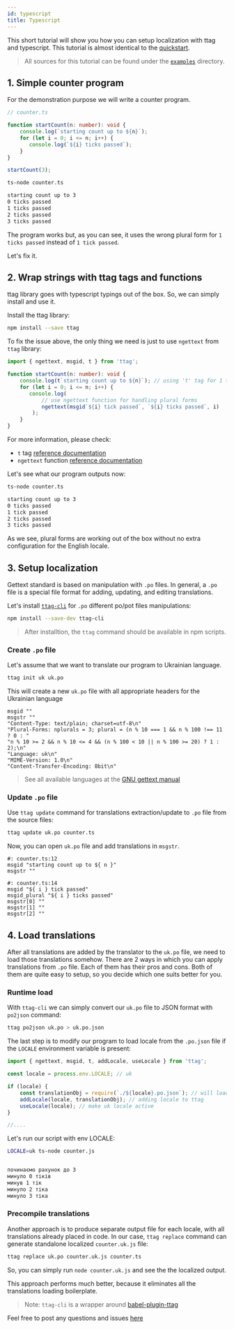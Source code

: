 ```yaml
---
id: typescript
title: Typescript
---
```



This short tutorial will show you how you can setup localization with ttag and typescript. This tutorial is almost identical to the [quickstart](quickstart.html).

> All sources for this tutorial can be found under the [`examples`](https://github.com/ttag-org/ttag/tree/master/examples/typescript)
> directory.

## 1. Simple counter program

For the demonstration purpose we will write a counter program.

```ts
// counter.ts

function startCount(n: number): void {
    console.log(`starting count up to ${n}`);
    for (let i = 0; i <= n; i++) {
       console.log(`${i} ticks passed`);
    }
}

startCount(3);
```


```bash
ts-node counter.ts

starting count up to 3
0 ticks passed
1 ticks passed
2 ticks passed
3 ticks passed
```

The program works but, as you can see, it uses the wrong plural form for `1 ticks passed` instead of `1 tick passed`.

Let's fix it.

## 2. Wrap strings with ttag tags and functions

ttag library goes with typescript typings out of the box. So, we can simply install and use it.

Install the ttag library:

```bash
npm install --save ttag
```

To fix the issue above, the only thing we need is just to use `ngettext` from `ttag` library:

```ts
import { ngettext, msgid, t } from 'ttag';

function startCount(n: number): void {
    console.log(t`starting count up to ${n}`); // using 't' tag for 1 to 1 translations
    for (let i = 0; i <= n; i++) {
       console.log(
           // use ngettext function for handling plural forms
           ngettext(msgid`${i} tick passed`, `${i} ticks passed`, i)
        );
    }
}
```

For more information, please check:

* `t` tag [reference documentation](tag-gettext.html)
* `ngettext` function [reference documentation](ngettext.html)

Let's see what our program outputs now:

```bash
ts-node counter.ts

starting count up to 3
0 ticks passed
1 tick passed
2 ticks passed
3 ticks passed
```

As we see, plural forms are working out of the box without no extra configuration for the English locale.

## 3. Setup localization
Gettext standard is based on manipulation with `.po` files. In general, a `.po` file is a special file format
for adding, updating, and editing translations.

Let's install [`ttag-cli`](https://github.com/ttag-org/ttag-cli) for `.po` different po/pot files manipulations:

```bash
npm install --save-dev ttag-cli
``` 

> After installtion, the `ttag` command should be available in npm scripts.

### Create `.po` file
Let's assume that we want to translate our program to Ukrainian language.

```bash
ttag init uk uk.po
```

This will create a new `uk.po` file with all appropriate headers for the Ukrainian language

```
msgid ""
msgstr ""
"Content-Type: text/plain; charset=utf-8\n"
"Plural-Forms: nplurals = 3; plural = (n % 10 === 1 && n % 100 !== 11 ? 0 : "
"n % 10 >= 2 && n % 10 <= 4 && (n % 100 < 10 || n % 100 >= 20) ? 1 : 2);\n"
"Language: uk\n"
"MIME-Version: 1.0\n"
"Content-Transfer-Encoding: 8bit\n"

```

> See all available languages at the [GNU gettext manual](https://www.gnu.org/software/gettext/manual/html_node/Usual-Language-Codes.html)

### Update `.po` file
Use `ttag update` command for translations extraction/update to `.po` file from the source files:

```bash
ttag update uk.po counter.ts
```

Now, you can open `uk.po` file and add translations in `msgstr`.

```po
#: counter.ts:12
msgid "starting count up to ${ n }"
msgstr ""

#: counter.ts:14
msgid "${ i } tick passed"
msgid_plural "${ i } ticks passed"
msgstr[0] ""
msgstr[1] ""
msgstr[2] ""
```

## 4. Load translations
After all translations are added by the translator to the `uk.po` file, we need to load those translations somehow. 
There are 2 ways in which you can apply translations from `.po` file. Each of them has their pros and cons. Both of them are quite easy to setup, so you decide which one suits better for you.

### Runtime load
With `ttag-cli` we can simply convert our `uk.po` file to JSON format with `po2json` command:

```bash
ttag po2json uk.po > uk.po.json
```

The last step is to modify our program to load locale from the `.po.json` file if the `LOCALE` environment variable is present:

```ts
import { ngettext, msgid, t, addLocale, useLocale } from 'ttag';

const locale = process.env.LOCALE; // uk

if (locale) {
    const translationObj = require(`./${locale}.po.json`); // will load uk.po.json
    addLocale(locale, translationObj); // adding locale to ttag
    useLocale(locale); // make uk locale active
}

//....
```

Let's run our script with env LOCALE:

```bash
LOCALE=uk ts-node counter.js


починаємо рахунок до 3
минуло 0 тіків
минув 1 тік
минуло 2 тіка
минуло 3 тіка
```

### Precompile translations
Another approach is to produce separate output file for each locale, with all translations already placed in code. In our case, `ttag replace` command can generate standalone localized `counter.uk.js` file:

```bash
ttag replace uk.po counter.uk.js counter.ts
```

So, you can simply run `node counter.uk.js` and see the the localized output.

This approach performs much better, because it eliminates all the translations loading boilerplate.


> Note: `ttag-cli` is a wrapper around [babel-plugin-ttag](https://github.com/ttag-org/babel-plugin-ttag)

Feel free to post any questions and issues [here](https://github.com/ttag-org/ttag/issues)
